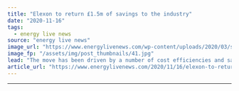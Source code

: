 ```yaml
---
title: "Elexon to return £1.5m of savings to the industry"
date: "2020-11-16"
tags: 
  - energy live news
source: "energy live news"
image_url: "https://www.energylivenews.com/wp-content/uploads/2020/03/shutterstock_1243360342.jpg"
image_fp: "/assets/img/post_thumbnails/41.jpg"
lead: "The move has been driven by a number of cost efficiencies and savings made by the company, which administers the Balancing and Settlement Code"
article_url: "https://www.energylivenews.com/2020/11/16/elexon-to-return-1-5m-of-savings-to-the-industry/"
---
```


---

